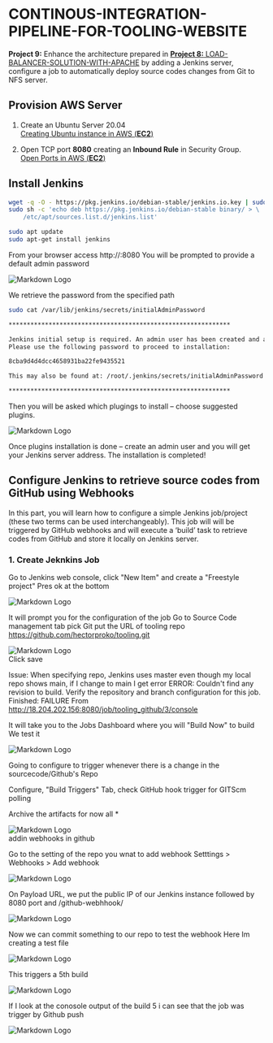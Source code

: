 # CONTINOUS-INTEGRATION-PIPELINE-FOR-TOOLING-WEBSITE

**Project 9:** Enhance the architecture prepared in  [**Project 8:** LOAD-BALANCER-SOLUTION-WITH-APACHE](https://github.com/hectorproko/LOAD-BALANCER-SOLUTION-WITH-APACHE) by adding a Jenkins server, configure a job to automatically deploy source codes changes from Git to NFS server.

## Provision AWS Server
	
        
 1. Create an Ubuntu Server 20.04  
[Creating Ubuntu instance in AWS (**EC2**)](https://github.com/hectorproko/RepeatableSteps_tutorials/blob/main/AWS_Ubuntu_Instnace.md)

2. Open TCP port **8080** creating an **Inbound Rule** in Security Group.  
[Open Ports in AWS (**EC2**)](https://github.com/hectorproko/RepeatableSteps_tutorials/blob/main/OpenPortAWS.md)

## Install Jenkins
``` bash
wget -q -O - https://pkg.jenkins.io/debian-stable/jenkins.io.key | sudo apt-key add -
sudo sh -c 'echo deb https://pkg.jenkins.io/debian-stable binary/ > \
    /etc/apt/sources.list.d/jenkins.list'

sudo apt update
sudo apt-get install jenkins
```

From your browser access http://<Jenkins-Server-Public-IP-Address-or-Public-DNS-Name>:8080
You will be prompted to provide a default admin password

![Markdown Logo](https://raw.githubusercontent.com/hectorproko/CONTINOUS-INTEGRATION-PIPELINE-FOR-TOOLING-WEBSITE/main/images/unlock.png)
  
We retrieve the password from the specified path
``` bash
sudo cat /var/lib/jenkins/secrets/initialAdminPassword
```

``` bash
*************************************************************

Jenkins initial setup is required. An admin user has been created and a password generated.
Please use the following password to proceed to installation:

8cba9d4d4dcc4658931ba22fe9435521

This may also be found at: /root/.jenkins/secrets/initialAdminPassword

*************************************************************
```

Then you will be asked which plugings to install – choose suggested plugins.  

![Markdown Logo](https://raw.githubusercontent.com/hectorproko/CONTINOUS-INTEGRATION-PIPELINE-FOR-TOOLING-WEBSITE/main/images/suggested.png)  

Once plugins installation is done – create an admin user and you will get your Jenkins server address.
The installation is completed!



## Configure Jenkins to retrieve source codes from GitHub using Webhooks
In this part, you will learn how to configure a simple Jenkins job/project (these two terms can be used interchangeably). This job will will be triggered by GitHub webhooks and will execute a ‘build’ task to retrieve codes from GitHub and store it locally on Jenkins server.

### 1. Create Jeknkins Job
Go to Jenkins web console, click "New Item" and create a "Freestyle project"
Pres ok at the bottom

![Markdown Logo](https://raw.githubusercontent.com/hectorproko/CONTINOUS-INTEGRATION-PIPELINE-FOR-TOOLING-WEBSITE/main/images/job.png)  

It will prompt you for the configuration of the job
Go to Source Code management tab pick Git put the URL of tooling repo
https://github.com/hectorproko/tooling.git


![Markdown Logo](https://raw.githubusercontent.com/hectorproko/CONTINOUS-INTEGRATION-PIPELINE-FOR-TOOLING-WEBSITE/main/images/sourcecode.png)  
Click save

Issue:
When specifying repo, Jenkins uses master even though my local repo shows main, if I change to main I get error
ERROR: Couldn't find any revision to build. Verify the repository and branch configuration for this job.
Finished: FAILURE
From <http://18.204.202.156:8080/job/tooling_github/3/console> 

It will take you to the Jobs Dashboard where you will "Build Now" to build 
We test it  

![Markdown Logo](https://raw.githubusercontent.com/hectorproko/CONTINOUS-INTEGRATION-PIPELINE-FOR-TOOLING-WEBSITE/main/images/buildnow.png)  

  
Going to configure to trigger whenever there is a change in the sourcecode/Github's Repo

Configure, "Build Triggers" Tab, check 
GitHub hook trigger for GITScm polling

Archive the artifacts for now all *

![Markdown Logo](https://raw.githubusercontent.com/hectorproko/CONTINOUS-INTEGRATION-PIPELINE-FOR-TOOLING-WEBSITE/main/images/buildtriggers.png)  
addin webhooks in github

Go to the setting of the repo you wnat to add webhook Setttings > Webhooks > Add webhook

![Markdown Logo](https://raw.githubusercontent.com/hectorproko/CONTINOUS-INTEGRATION-PIPELINE-FOR-TOOLING-WEBSITE/main/images/webhooks1.png)  

On Payload URL, we put the public IP of our Jenkins instance followed by 8080 port and /github-webhhook/

![Markdown Logo](https://raw.githubusercontent.com/hectorproko/CONTINOUS-INTEGRATION-PIPELINE-FOR-TOOLING-WEBSITE/main/images/webhooks2.png)

Now we can commit something to our repo to test the webhook
Here Im creating a test file

![Markdown Logo](https://raw.githubusercontent.com/hectorproko/CONTINOUS-INTEGRATION-PIPELINE-FOR-TOOLING-WEBSITE/main/images/commit.png)  

This triggers a 5th build

![Markdown Logo](https://raw.githubusercontent.com/hectorproko/CONTINOUS-INTEGRATION-PIPELINE-FOR-TOOLING-WEBSITE/main/images/build5.png)  



If I look at the conosole output of the build 5 i can see that the job was trigger by Github push

![Markdown Logo](https://raw.githubusercontent.com/hectorproko/CONTINOUS-INTEGRATION-PIPELINE-FOR-TOOLING-WEBSITE/main/images/log.png)  


